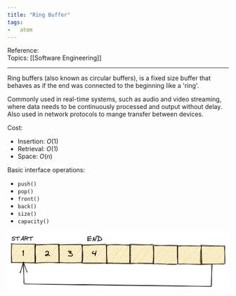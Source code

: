 ```yaml
---
title: "Ring Buffer"
tags:
-   atom
---
```

Reference:  
Topics: [[Software Engineering]]  

---

Ring buffers (also known as circular buffers), is a fixed size buffer that
behaves as if the end was connected to the beginning like a 'ring'.

Commonly used in real-time systems, such as audio and video streaming,
where data needs to be continuously processed and output without delay.
Also used in network protocols to mange transfer between devices.

Cost:
-   Insertion: $O(1)$
-   Retrieval: $O(1)$
-   Space: $O(n)$

Basic interface operations:
-   `push()`
-   `pop()`
-   `front()`
-   `back()`
-   `size()`
-   `capacity()`

![ringbuffer](attachments/ringbuffer.png)
